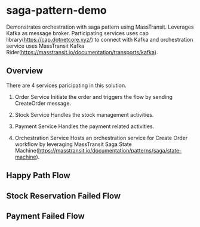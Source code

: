 # saga-pattern-demo
Demonstrates orchestration with saga pattern using MassTransit. Leverages Kafka as message broker. Participating services uses cap library(https://cap.dotnetcore.xyz/) to connect with Kafka and orchestration service uses MassTransit Kafka Rider(https://masstransit.io/documentation/transports/kafka).

## Overview
There are 4 services paricipating in this solution.

1) Order Service
Initiate the order and triggers the flow by sending CreateOrder message.

2) Stock Service
Handles the stock management activities.

3) Payment Service
Handles the payment related activities.

4) Orchestration Service
Hosts an orchestration service for Create Order workflow by leveraging MassTransit Saga State Machine(https://masstransit.io/documentation/patterns/saga/state-machine).

## Happy Path Flow

## Stock Reservation Failed Flow

## Payment Failed Flow